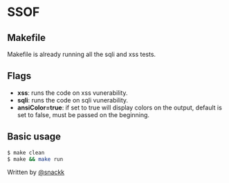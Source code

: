 # SSOF

## Makefile

Makefile is already running all the sqli and xss tests.
	
## Flags

* **xss**: runs the code on xss vunerability.
* **sqli**: runs the code on sqli vunerability.
* **ansiColor=true**: if set to true will display colors on the output, default is set to false, must be passed on the beginning.

## Basic usage

```sh
$ make clean 
$ make && make run
```
	
  Written by [@snackk](https://github.com/snackk)
